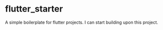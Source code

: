 # flutter_starter
A simple boilerplate for flutter projects. I can start building upon this project.
